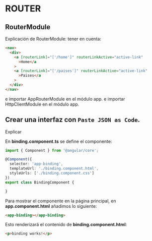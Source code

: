 # ROUTER




## RouterModule
Explicación de RouterModule: tener en cuenta:
```html
<nav>
  <div>
    <a [routerLink]="['/home']" routerLinkActive="active-link"
      >Home</a
    >
    <a [routerLink]="['/paises']" routerLinkActive="active-link"
      >Paises</a
    >
  </div>
</nav>
```

e importar AppRouterModule en el módulo app.
e importar HttpClientModule en el módulo app.

## Crear una interfaz con `Paste JSON as Code`.
Explicar


En **binding.component.ts** se define el componente:
```ts
import { Component } from '@angular/core';

@Component({
  selector: 'app-binding',
  templateUrl: './binding.component.html',
  styleUrls: ['./binding.component.css']
})
export class BindingComponent {

}
```

Para mostrar el componente en la página principal, en **app.component.html** añadimos lo siguiente:
```html
<app-binding></app-binding>
```

Esto renderizará el contenido de **binding.component.html**:
```html
<p>binding works!</p>
```

